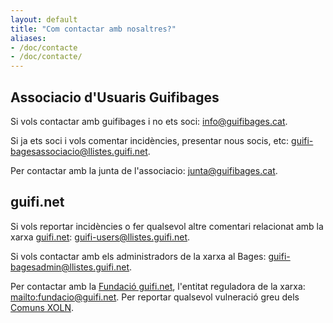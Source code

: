 ```yaml
---
layout: default
title: "Com contactar amb nosaltres?"
aliases:
- /doc/contacte
- /doc/contacte/
---
```


## Associacio d'Usuaris Guifibages

Si vols contactar amb guifibages i no ets soci: [info@guifibages.cat](mailto:info@guifibages.cat).

Si ja ets soci i vols comentar incidències, presentar nous socis, etc: [guifi-bagesassociacio@llistes.guifi.net](mailto:guifi-bagesassociacio@llistes.guifi.net).

Per contactar amb la junta de l'associacio: [junta@guifibages.cat](mailto:junta@guifibages.cat).

## guifi.net

Si vols reportar incidències o fer qualsevol altre comentari relacionat amb la xarxa [guifi.net](https://guifi.net): [guifi-users@llistes.guifi.net](mailto:guifi-users@llistes.guifi.net).

Si vols contactar amb els administradors de la xarxa al Bages: [guifi-bagesadmin@llistes.guifi.net](mailto:guifi-bagesadmins@llistes.guifi.net).

Per contactar amb la [Fundació guifi.net](http://fundacio.guifi.net), l'entitat reguladora de la xarxa: [mailto:fundacio@guifi.net](mailto:fundacio@guifi.net). Per reportar qualsevol vulneració greu dels [Comuns XOLN](https://guifi.net/ComunsXOLN).

